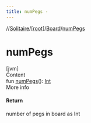 ```yaml
---
title: numPegs -
---
```

//[Solitaire](../../index.md)/[[root]](../index.md)/[Board](index.md)/[numPegs](num-pegs.md)



# numPegs  
[jvm]  
Content  
fun [numPegs](num-pegs.md)(): [Int](https://kotlinlang.org/api/latest/jvm/stdlib/kotlin/-int/index.html)  
More info  


#### Return  


number of pegs in board as Int

  



